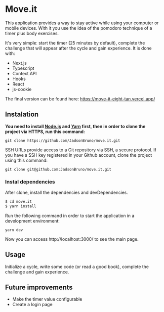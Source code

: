# Move.it

This application provides a way to stay active while using your computer or mobile devices. With it you use the idea of the pomodoro technique of a timer plus body exercises.

It's very simple: start the timer (25 minutes by default), complete the challenge that will appear after the cycle and gain experience. It is done with:

  - Next.js
  - Typescript
  - Context API
  - Hooks
  - React
  - js-cookie

The final version can be found here: https://move-it-eight-tan.vercel.app/

## Instalation

**You need to install [Node.js](https://nodejs.org/en/download/) and [Yarn](https://yarnpkg.com/) first, then in order to clone the project via HTTPS, run this command:**

```git clone https://github.com/JadsonBruno/move.it.git```

SSH URLs provide access to a Git repository via SSH, a secure protocol. If you have a SSH key registered in your Github account, clone the project using this command:

```git clone git@github.com:JadsonBruno/move.it.git```

### Instal dependencies

After clone, install the dependencies and devDependencies.

```sh
$ cd move.it
$ yarn install
```

Run the following command in order to start the application in a development environment:

```yarn dev```

Now you can access http://localhost:3000/ to see the main page.

## Usage

Initialize a cycle, write some code (or read a good book), complete the challenge and gain experience.

## Future improvements

  - Make the timer value configurable
  - Create a login page
